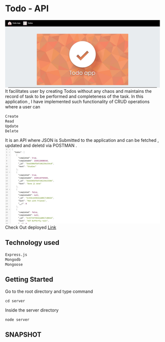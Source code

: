 # Todo - API
![Todo Home Page 1 ](/readme_images/todo_home.JPG)
It facilitates user by creating Todos without any chaos and maintains the record of task to be performed and completeness of the task. 
In this application , I have implemented such functionality of CRUD operations where a user can
```
Create
Read
Update
Delete
```
It is an API where JSON is Submitted to the application and can be fetched , updated and deletd via POSTMAN .
![Todo API](/readme_images/todo_api.JPG)
Check Out deployed [Link](https://whispering-sierra-42913.herokuapp.com/todos)
## Technology used
```
Express.js
Mongodb
Mongoose
```

## Getting Started
Go to the root directory and type command
```
cd server
```
Inside the server directory
```
node server
```
## SNAPSHOT






